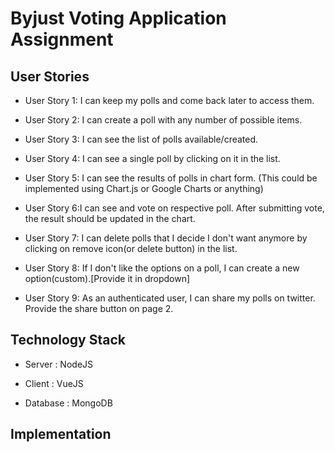 # Byjust Voting Application Assignment

## User Stories

* User Story 1: I can keep my polls and come back later to access them.

* User Story 2: I can create a poll with any number of possible items.

* User Story 3: I can see the list of polls available/created.

* User Story 4: I can see a single poll by clicking on it in the list.

* User Story 5: I can see the results of polls in chart form. (This could be implemented using Chart.js or Google Charts or anything)

* User Story 6:I can see and vote on respective poll. After submitting vote, the result should be updated in the chart.

* User Story 7: I can delete polls that I decide I don't want anymore by clicking on remove icon(or delete button) in the list.

* User Story 8: If I don't like the options on a poll, I can create a new option(custom).[Provide it in dropdown]

* User Story 9: As an authenticated user, I can share my polls on twitter. Provide the share button on page 2.

## Technology Stack

* Server : NodeJS

* Client : VueJS 

* Database : MongoDB

## Implementation

